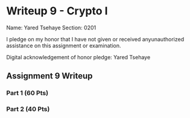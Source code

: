 Writeup 9 - Crypto I
=====

Name: Yared Tsehaye	
Section: 0201

I pledge on my honor that I have not given or received anyunauthorized assistance on this assignment or examination.

Digital acknowledgement of honor pledge: Yared Tsehaye

## Assignment 9 Writeup

### Part 1 (60 Pts)


### Part 2 (40 Pts)


